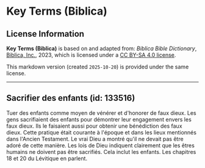 # Key Terms (Biblica)

## License Information

**Key Terms (Biblica)** is based on and adapted from: _Biblica Bible Dictionary_, [Biblica, Inc.](https://www.biblica.com/), 2023, which is licensed under a [CC BY-SA 4.0 license](https://creativecommons.org/licenses/by-sa/4.0/legalcode.en).

This markdown version (created `2025-10-20`) is provided under the same license.



--------------------------------

## Sacrifier des enfants (id: 133516)

Tuer des enfants comme moyen de vénérer et d'honorer de faux dieux. Les gens sacrifiaient des enfants pour démontrer leur engagement envers les faux dieux. Ils le faisaient aussi pour obtenir une bénédiction des faux dieux. Cette pratique était courante à l'époque et dans les lieux mentionnés dans l'Ancien Testament. Le vrai Dieu a montré qu'il ne devait pas être adoré de cette manière. Les lois de Dieu indiquent clairement que les êtres humains ne doivent pas être sacrifiés. Cela inclut les enfants. Les chapitres 18 et 20 du Lévitique en parlent.


